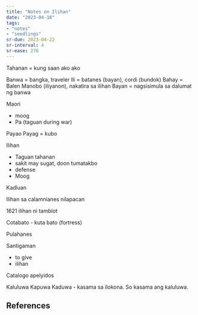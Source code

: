 ```yaml
---
title: "Notes on Ilihan"
date: "2023-04-18"
tags:
- "notes"
- "seedlings"
sr-due: 2023-04-22
sr-interval: 4
sr-ease: 270
---
```


Tahanan = kung saan ako ako

Banwa = bangka, traveler
Ili = batanes (bayan), cordi (bundok)
Bahay = 
Balen
Manobo (iliyanon), nakatira sa ilihan
Bayan = nagsisimula sa dalumat ng banwa

Maori
- moog
- Pa (taguan during war)

Payao
Payag = kubo

Ilihan
- Taguan tahanan
- sakit may sugat, doon tumatakbo
- defense
- Moog

Kadluan

Ilihan sa calamnianes nilapacan

1621 ilihan ni tamblot

Cotabato - kuta bato (fortress)

Pulahanes

Santigaman
- to give
- ilihan

Catalogo apelyidos

Kaluluwa
Kapuwa
Kaduwa - kasama sa ilokona. So kasama ang kaluluwa.

## References